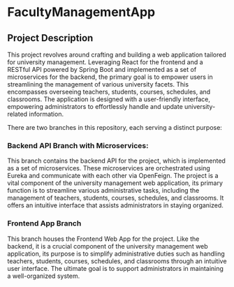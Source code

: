 # FacultyManagementApp

## Project Description
This project revolves around crafting and building a web application tailored for university management. Leveraging React for the frontend and a RESTful API powered by Spring Boot and implemented as a set of microservices for the backend, the primary goal is to empower users in streamlining the management of various university facets. This encompasses overseeing teachers, students, courses, schedules, and classrooms. The application is designed with a user-friendly interface, empowering administrators to effortlessly handle and update university-related information.

There are two branches in this repository, each serving a distinct purpose:

### Backend API Branch with Microservices:
This branch contains the backend API for the project, which is implemented as a set of microservices. These microservices are orchestrated using Eureka and communicate with each other via OpenFeign. The project is a vital component of the university management web application, its primary function is to streamline various administrative tasks, including the management of teachers, students, courses, schedules, and classrooms. It offers an intuitive interface that assists administrators in staying organized.
### Frontend App Branch
This branch houses the Frontend Web App for the project. Like the backend, it is a crucial component of the university management web application, its purpose is to simplify administrative duties such as handling teachers, students, courses, schedules, and classrooms through an intuitive user interface. The ultimate goal is to support administrators in maintaining a well-organized system.
